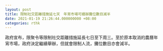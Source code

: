 ```yaml
---
layout: post
title: 限制社交距離措施延七天　年宵市場可續辦攤位數目減半
date: 2021-01-19 21:26:44.000000000 +08:00
categories: rthk
---
```


政府宣布，限聚令等限制社交距離措施延長七日至下周三。至於原本取消的農曆年宵市場，政府決定繼續舉辦，但就會限制人流，攤位數目亦會減半。
